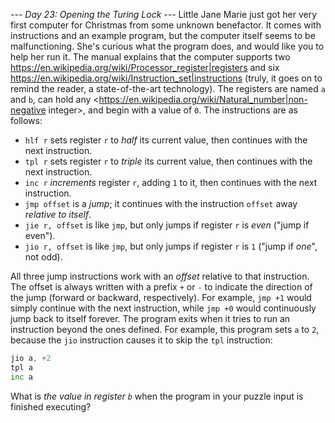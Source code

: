 *--- Day 23: Opening the Turing Lock ---*
Little Jane Marie just got her very first computer for Christmas from some unknown benefactor.  It comes with instructions and an example program, but the computer itself seems to be malfunctioning.  She's curious what the program does, and would like you to help her run it.
The manual explains that the computer supports two <https://en.wikipedia.org/wiki/Processor_register|registers> and six <https://en.wikipedia.org/wiki/Instruction_set|instructions> (truly, it goes on to remind the reader, a state-of-the-art technology). The registers are named `a` and `b`, can hold any <https://en.wikipedia.org/wiki/Natural_number|non-negative integer>, and begin with a value of `0`.  The instructions are as follows:

- `hlf r` sets register `r` to *half* its current value, then continues with the next instruction.
- `tpl r` sets register `r` to *triple* its current value, then continues with the next instruction.
- `inc r` *increments* register `r`, adding `1` to it, then continues with the next instruction.
- `jmp offset` is a *jump*; it continues with the instruction `offset` away *relative to itself*.
- `jie r, offset` is like `jmp`, but only jumps if register `r` is *even* ("jump if even").
- `jio r, offset` is like `jmp`, but only jumps if register `r` is `1` ("jump if *one*", not odd).

All three jump instructions work with an *offset* relative to that instruction.  The offset is always written with a prefix `+` or `-` to indicate the direction of the jump (forward or backward, respectively).  For example, `jmp +1` would simply continue with the next instruction, while `jmp +0` would continuously jump back to itself forever.
The program exits when it tries to run an instruction beyond the ones defined.
For example, this program sets `a` to `2`, because the `jio` instruction causes it to skip the `tpl` instruction:
```inc a
jio a, +2
tpl a
inc a
```
What is *the value in register `b`* when the program in your puzzle input is finished executing?
